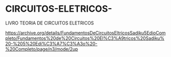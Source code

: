 # CIRCUITOS-ELETRICOS-
LIVRO TEORIA DE CIRCUITOS ELETRICOS 

https://archive.org/details/FundamentosDeCircuitosEltricosSadiku5EdioCompleto/Fundamentos%20de%20Circuitos%20El%C3%A9tricos%20Sadiku%20-%205%20Edi%C3%A7%C3%A3o%20-%20Completo/page/n3/mode/2up

